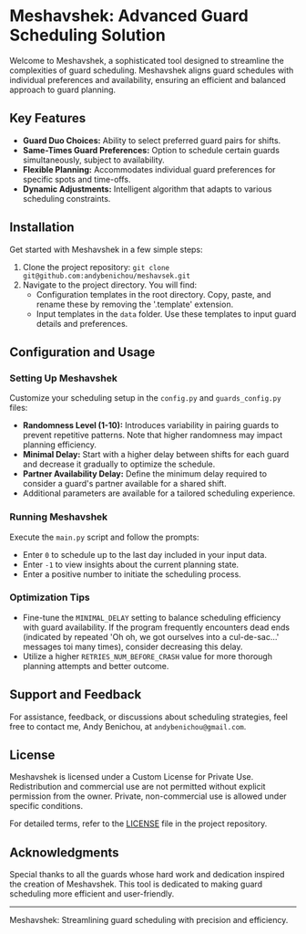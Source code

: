 # Meshavshek: Advanced Guard Scheduling Solution

Welcome to Meshavshek, a sophisticated tool designed to streamline the complexities of guard scheduling. Meshavshek aligns guard schedules with individual preferences and availability, ensuring an efficient and balanced approach to guard planning.

## Key Features

- **Guard Duo Choices:** Ability to select preferred guard pairs for shifts.
- **Same-Times Guard Preferences:** Option to schedule certain guards simultaneously, subject to availability.
- **Flexible Planning:** Accommodates individual guard preferences for specific spots and time-offs.
- **Dynamic Adjustments:** Intelligent algorithm that adapts to various scheduling constraints.

## Installation

Get started with Meshavshek in a few simple steps:
1. Clone the project repository: `git clone git@github.com:andybenichou/meshavsek.git`
2. Navigate to the project directory. You will find:
    - Configuration templates in the root directory. Copy, paste, and rename these by removing the '.template' extension.
    - Input templates in the `data` folder. Use these templates to input guard details and preferences.

## Configuration and Usage

### Setting Up Meshavshek
Customize your scheduling setup in the `config.py` and `guards_config.py` files:
- **Randomness Level (1-10):** Introduces variability in pairing guards to prevent repetitive patterns. Note that higher randomness may impact planning efficiency.
- **Minimal Delay:** Start with a higher delay between shifts for each guard and decrease it gradually to optimize the schedule.
- **Partner Availability Delay:** Define the minimum delay required to consider a guard's partner available for a shared shift.
- Additional parameters are available for a tailored scheduling experience.

### Running Meshavshek
Execute the `main.py` script and follow the prompts:
- Enter `0` to schedule up to the last day included in your input data.
- Enter `-1` to view insights about the current planning state.
- Enter a positive number to initiate the scheduling process.

### Optimization Tips
- Fine-tune the `MINIMAL_DELAY` setting to balance scheduling efficiency with guard availability. If the program frequently encounters dead ends (indicated by repeated 'Oh oh, we got ourselves into a cul-de-sac...' messages toi many times), consider decreasing this delay.
- Utilize a higher `RETRIES_NUM_BEFORE_CRASH` value for more thorough planning attempts and better outcome.

## Support and Feedback
For assistance, feedback, or discussions about scheduling strategies, feel free to contact me, Andy Benichou, at `andybenichou@gmail.com`.

## License
Meshavshek is licensed under a Custom License for Private Use. Redistribution and commercial use are not permitted without explicit permission from the owner. Private, non-commercial use is allowed under specific conditions.

For detailed terms, refer to the [LICENSE](LICENSE) file in the project repository.

## Acknowledgments
Special thanks to all the guards whose hard work and dedication inspired the creation of Meshavshek. This tool is dedicated to making guard scheduling more efficient and user-friendly.

---

Meshavshek: Streamlining guard scheduling with precision and efficiency.
